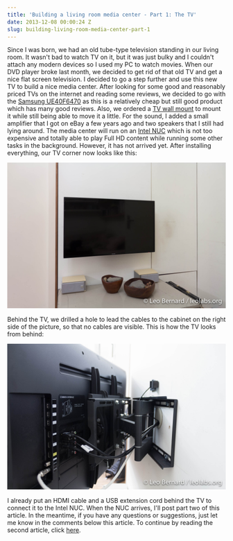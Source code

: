 ```yaml
---
title: 'Building a living room media center - Part 1: The TV'
date: 2013-12-08 00:00:24 Z
slug: building-living-room-media-center-part-1
---
```


Since I was born, we had an old tube-type television standing in our living room. It wasn't bad to watch TV on it, but it was just bulky and I couldn't attach any modern devices so I used my PC to watch movies. When our DVD player broke last month, we decided to get rid of that old TV and get a nice flat screen television. I decided to go a step further and use this new TV to build a nice media center. After looking for some good and reasonably priced TVs on the internet and reading some reviews, we decided to go with the [Samsung UE40F6470](http://www.amazon.de/gp/product/B00BMKB16Y/ref=as_li_ss_tl?ie=UTF8&camp=1638&creative=19454&creativeASIN=B00BMKB16Y&linkCode=as2&tag=leolabsorg-21 "Samsung UE40F6470 on Amazon") as this is a relatively cheap but still good product which has many good reviews. Also, we ordered a [TV wall mount](http://www.amazon.de/gp/product/B007PRJQLK/ref=as_li_ss_tl?ie=UTF8&camp=1638&creative=19454&creativeASIN=B007PRJQLK&linkCode=as2&tag=leolabsorg-21 "TV wall mount on Amazon") to mount it while still being able to move it a little. For the sound, I added a small amplifier that I got on eBay a few years ago and two speakers that I still had lying around. The media center will run on an [Intel NUC](http://www.amazon.de/gp/product/B00B4O00EM/ref=as_li_ss_tl?ie=UTF8&camp=1638&creative=19454&creativeASIN=B00B4O00EM&linkCode=as2&tag=leolabsorg-21 "Intel NUC on Amazon") which is not too expensive and totally able to play Full HD content while running some other tasks in the background. However, it has not arrived yet. After installing everything, our TV corner now looks like this:

[![_MG_8573](assets/2013/12/MG_8573.jpg)](assets/2013/12/MG_8573.jpg)

Behind the TV, we drilled a hole to lead the cables to the cabinet on the right side of the picture, so that no cables are visible. This is how the TV looks from behind:

[![_MG_8574](assets/2013/12/MG_8574.jpg)](assets/2013/12/MG_8574.jpg)

I already put an HDMI cable and a USB extension cord behind the TV to connect it to the Intel NUC. When the NUC arrives, I'll post part two of this article. In the meantime, if you have any questions or suggestions, just let me know in the comments below this article. To continue by reading the second article, click [here](/blog/building-living-room-media-center-part-2/ "Building a living room media center – Part 2: The Intel NUC").
